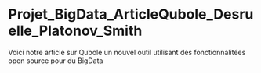 # Projet_BigData_ArticleQubole_Desruelle_Platonov_Smith
Voici notre article sur Qubole un nouvel outil utilisant des fonctionnalitées open source pour du BigData
